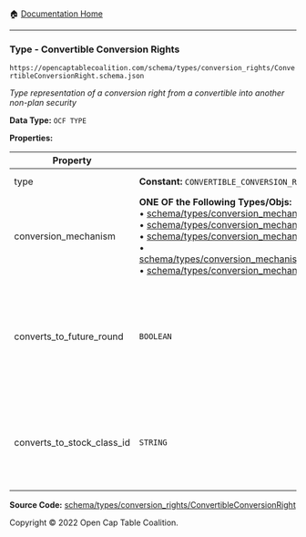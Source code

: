 :house: [Documentation Home](../../../../README.md)

---

### Type - Convertible Conversion Rights

`https://opencaptablecoalition.com/schema/types/conversion_rights/ConvertibleConversionRight.schema.json`

_Type representation of a conversion right from a convertible into another non-plan security_

**Data Type:** `OCF TYPE`

**Properties:**

| Property                   | Type                                                                                                                                                                                                                                                                                                                                                                                                                                                                                                                                                                                                                                                                                                                                      | Description                                                                                                         | Required   |
| -------------------------- | ----------------------------------------------------------------------------------------------------------------------------------------------------------------------------------------------------------------------------------------------------------------------------------------------------------------------------------------------------------------------------------------------------------------------------------------------------------------------------------------------------------------------------------------------------------------------------------------------------------------------------------------------------------------------------------------------------------------------------------------- | ------------------------------------------------------------------------------------------------------------------- | ---------- |
| type                       | **Constant:** `CONVERTIBLE_CONVERSION_RIGHT`                                                                                                                                                                                                                                                                                                                                                                                                                                                                                                                                                                                                                                                                                              | Scalar Constant                                                                                                     | -          |
| conversion_mechanism       | **ONE OF the Following Types/Objs:**</br>&bull; [schema/types/conversion_mechanisms/SAFEConversionMechanism](../conversion_mechanisms/SAFEConversionMechanism.md)</br>&bull; [schema/types/conversion_mechanisms/NoteConversionMechanism](../conversion_mechanisms/NoteConversionMechanism.md)</br>&bull; [schema/types/conversion_mechanisms/CustomConversionMechanism](../conversion_mechanisms/CustomConversionMechanism.md)</br>&bull; [schema/types/conversion_mechanisms/PercentCapitalizationConversionMechanism](../conversion_mechanisms/PercentCapitalizationConversionMechanism.md)</br>&bull; [schema/types/conversion_mechanisms/FixedAmountConversionMechanism](../conversion_mechanisms/FixedAmountConversionMechanism.md) |                                                                                                                     | `REQUIRED` |
| converts_to_future_round   | `BOOLEAN`                                                                                                                                                                                                                                                                                                                                                                                                                                                                                                                                                                                                                                                                                                                                 | Is this stock class potentially convertible into a future, as-yet undetermined stock class (e.g. Founder Preferred) | -          |
| converts_to_stock_class_id | `STRING`                                                                                                                                                                                                                                                                                                                                                                                                                                                                                                                                                                                                                                                                                                                                  | The identifier of the existing, known stock class this stock class can convert into                                 | -          |

**Source Code:** [schema/types/conversion_rights/ConvertibleConversionRight](../../../docs/markdown/schema/types/conversion_rights/ConvertibleConversionRight.schema.json)

Copyright © 2022 Open Cap Table Coalition.
